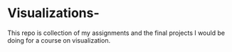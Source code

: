 # Visualizations-
This repo is collection of my assignments and the final projects I would be doing for a course on visualization.
